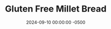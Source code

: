 ---
layout: post
title:  "Gluten Free Millet Bread"
date:   2024-09-10 00:00:00 -0500
categories:
- Recipes
- Bread
permalink: /recipes/gluten-free-millet-bread
image: /assets/Food/Bread/Millet Bread/millet-bread-cover.jpg
ing: milletbread-ing
facts: milletbread-facts
section1: Wet
start2: Millet flour 
section2: Dry
start3: 
section3: 
start4: 
section4: 
start5: 
section5: 
Prep: 15
Rest: 
Cook: 90
Source1: https://www.youtube.com/watch?v=Z2EWRYhBQqM
Source2: https://www.youtube.com/watch?v=vMFJQv7d6Ok
whisk: https://s.samsungfood.com/HiNnu
tags: 
- bread
- sandwich
- toast
- millet flour
- gluten free
- whole psyllium husk
- psyllium husk
- ground flaxseed
- flax
- vegan
- sugar free
Description: This is the best gluten free bread I've ever had. As someone who isn't gluten free and still occasionally eats wheat bread (check out my <a href="/recipes/ww-bread">100% Whole Wheat Bread</a>), this is the closest gluten free bread has ever coming to matching the real deal. The taste and texture are remarkably similar, and I think this bread can stand by itself not just as a great gluten free bread, but as a great bread overall.  This bread is best served warm
Instructions: 
- Preheat your oven to 325F, and lightly oil a 9x5" bread pan<br><br>

- In a large bowl, combine the water, vinegar, and psyllium husks. Let sit for 5 minutes.  The psyllium husk needs a few minutes to gel; it should be a similar consistency as applesauce<br><br>

- Meanwhile, in a separate large bowl, whisk together the rest of the ingredients - millet flour, baking powder, baking soda, ground flaxseed, and salt<br><br>
- <center><img src="/assets/Food/Bread/Millet Bread/millet-bread-bowls.jpg" alt="" class="instruction-image"></center><br>

- Add the wet ingredients into the dry, and mix with a spoon until fully combined. Transfer the dough to your pan. Optionally top with oats, seeds, chopped nuts, dusted flour, etc, or you can score the top with a knife or bread lame. Here, I topped with about 1 tbsp (12 g) chia seeds<br><br>

- Bake at 325F for about 90 minutes, or until the internal temperature is at least 205F<br><br>
- <center><img src="/assets/Food/Bread/Millet Bread/millet-bread-cooked.jpg" alt="" class="instruction-image"></center><br>

- Let cool completely in the fridge on a cooling rack for a few hours before slicing<br><br>
- <center><img src="/assets/Food/Bread/Millet Bread/millet-bread-sliced.jpg" alt="" class="instruction-image"></center>
---